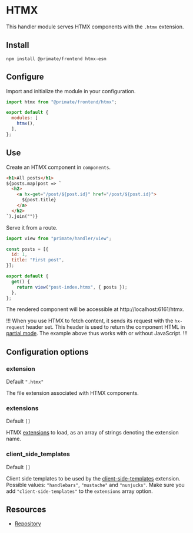 # HTMX

This handler module serves HTMX components with the `.htmx` extension.

## Install

`npm install @primate/frontend htmx-esm`

## Configure

Import and initialize the module in your configuration.

```js caption=primate.config.js
import htmx from "@primate/frontend/htmx";

export default {
  modules: [
    htmx(),
  ],
};
```

## Use

Create an HTMX component in `components`.

```html caption=components/post-index.htmx
<h1>All posts</h1>
${posts.map(post => `
  <h2>
    <a hx-get="/post/${post.id}" href="/post/${post.id}">
      ${post.title}
    </a>
  </h2>
`).join("")}
```

Serve it from a route.

```js caption=routes/htmx.js
import view from "primate/handler/view";

const posts = [{
  id: 1,
  title: "First post",
}];

export default {
  get() {
    return view("post-index.htmx", { posts });
  },
};
```

The rendered component will be accessible at http://localhost:6161/htmx.

!!!
When you use HTMX to fetch content, it sends its request with the `hx-request`
header set. This header is used to return the component HTML in
[partial mode][partial]. The example above thus works with or without
JavaScript.
!!!

## Configuration options

### extension

Default `".htmx"`

The file extension associated with HTMX components.

### extensions

Default `[]`

HTMX [extensions] to load, as an array of strings denoting the extension name.

### client_side_templates

Default `[]`

Client side templates to be used by the [client-side-templates] extension.
Possible values: `"handlebars"`, `"mustache"` and `"nunjucks"`. Make sure you
add `"client-side-templates"` to the `extensions` array option.

## Resources

* [Repository][repo]

[repo]: https://github.com/primatejs/primate/tree/master/packages/frontend
[extensions]: https://htmx.org/extensions
[client-side-templates]: https://htmx.org/extensions/client-side-templates
[partial]: /guide/responses#partial
